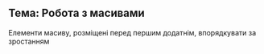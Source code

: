 ## Тема: Робота з масивами

Елементи масиву, розміщені перед першим додатнім, впорядкувати за зростанням
